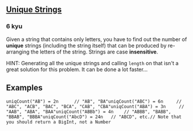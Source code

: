 <h2><a href=https://www.codewars.com/kata/586c7cd3b98de02ef60001ab/train/javascript target="_blank">Unique Strings</a></h2><h3>6 kyu</h3><p>Given a string that contains only letters, you have to find out the number of <strong>unique</strong> strings (including the string itself) that can be produced by re-arranging the letters of the string. Strings are case <strong>insensitive</strong>.</p><p>HINT: Generating all the unique strings and calling <code>length</code> on that isn't a great solution for this problem. It can be done a lot faster...</p><h2 id="examples">Examples</h2><pre style="display: none;"><code class="language-python"><span class="cm-variable">uniqcount</span>(<span class="cm-string">"AB"</span>) <span class="cm-operator">=</span> <span class="cm-number">2</span>      <span class="cm-comment"># "AB", "BA"</span><span class="cm-variable">uniqcount</span>(<span class="cm-string">"ABC"</span>) <span class="cm-operator">=</span> <span class="cm-number">6</span>     <span class="cm-comment"># "ABC", "ACB", "BAC", "BCA", "CAB", "CBA"</span><span class="cm-variable">uniqcount</span>(<span class="cm-string">"ABA"</span>) <span class="cm-operator">=</span> <span class="cm-number">3</span>     <span class="cm-comment"># "AAB", "ABA", "BAA"</span><span class="cm-variable">uniqcount</span>(<span class="cm-string">"ABBb"</span>) <span class="cm-operator">=</span> <span class="cm-number">4</span>    <span class="cm-comment"># "ABBB", "BABB", "BBAB", "BBBA"</span><span class="cm-variable">uniqcount</span>(<span class="cm-string">"AbcD"</span>) <span class="cm-operator">=</span> <span class="cm-number">24</span>   <span class="cm-comment"># "ABCD", etc.</span></code></pre><pre><code class="language-javascript"><span class="cm-variable">uniqCount</span>(<span class="cm-string">"AB"</span>) <span class="cm-operator">=</span> <span class="cm-number">2n</span>      <span class="cm-comment">// "AB", "BA"</span><span class="cm-variable">uniqCount</span>(<span class="cm-string">"ABC"</span>) <span class="cm-operator">=</span> <span class="cm-number">6n</span>     <span class="cm-comment">// "ABC", "ACB", "BAC", "BCA", "CAB", "CBA"</span><span class="cm-variable">uniqCount</span>(<span class="cm-string">"ABA"</span>) <span class="cm-operator">=</span> <span class="cm-number">3n</span>     <span class="cm-comment">// "AAB", "ABA", "BAA"</span><span class="cm-variable">uniqCount</span>(<span class="cm-string">"ABBb"</span>) <span class="cm-operator">=</span> <span class="cm-number">4n</span>    <span class="cm-comment">// "ABBB", "BABB", "BBAB", "BBBA"</span><span class="cm-variable">uniqCount</span>(<span class="cm-string">"AbcD"</span>) <span class="cm-operator">=</span> <span class="cm-number">24n</span>   <span class="cm-comment">// "ABCD", etc.</span><span class="cm-comment">// Note that you should return a BigInt, not a Number</span></code></pre>